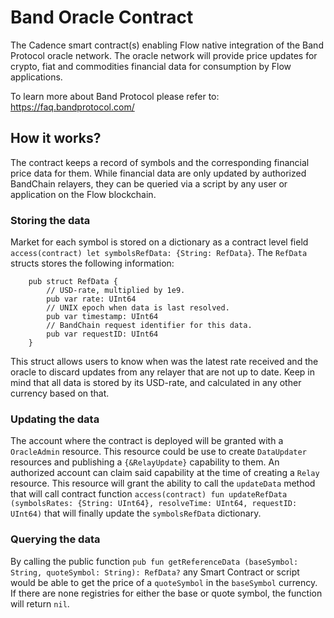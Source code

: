 # Band Oracle Contract
The Cadence smart contract(s) enabling Flow native integration of the Band Protocol oracle network. The oracle network will provide price updates for crypto, fiat and commodities financial data for consumption by Flow applications. 

To learn more about Band Protocol please refer to: https://faq.bandprotocol.com/

## How it works?
The contract keeps a record of symbols and the corresponding financial price data for them. While financial data are only updated by authorized BandChain relayers, they can be queried via a script by any user or application on the Flow blockchain.

### Storing the data
Market for each symbol is stored on a dictionary as a contract level field `access(contract) let symbolsRefData: {String: RefData}`. The `RefData` structs stores the following information: 
```cadence
    pub struct RefData {
        // USD-rate, multiplied by 1e9.
        pub var rate: UInt64
        // UNIX epoch when data is last resolved. 
        pub var timestamp: UInt64
        // BandChain request identifier for this data.
        pub var requestID: UInt64
    }
```
This struct allows users to know when was the latest rate received and the oracle to discard updates from any relayer that are not up to date. Keep in mind that all data is stored by its USD-rate, and calculated in any other currency based on that.

### Updating the data
The account where the contract is deployed will be granted with a `OracleAdmin` resource. This resource could be use to create `DataUpdater` resources and publishing a `{&RelayUpdate}` capability to them. An authorized account can claim said capability at the time of creating a `Relay` resource. This resource will grant the ability to call the `updateData` method that will call contract function `access(contract) fun updateRefData (symbolsRates: {String: UInt64}, resolveTime: UInt64, requestID: UInt64)` that will finally update the `symbolsRefData` dictionary.

### Querying the data
By calling the public function `pub fun getReferenceData (baseSymbol: String, quoteSymbol: String): RefData?` any Smart Contract or script would be able to get the price of a `quoteSymbol` in the `baseSymbol` currency. If there are none registries for either the base or quote symbol, the function will return `nil`.